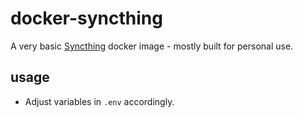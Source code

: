 # docker-syncthing

A very basic [Syncthing](https://syncthing.net/) docker image - mostly built for personal use.

## usage

- Adjust variables in `.env` accordingly.
